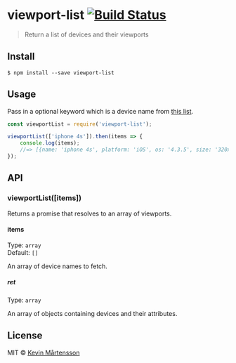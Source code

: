# viewport-list [![Build Status](http://img.shields.io/travis/kevva/viewport-list.svg?style=flat)](https://travis-ci.org/kevva/viewport-list)

> Return a list of devices and their viewports


## Install

```
$ npm install --save viewport-list
```


## Usage

Pass in a optional keyword which is a device name from [this list](http://viewportsizes.com).

```js
const viewportList = require('viewport-list');

viewportList(['iphone 4s']).then(items => {
	console.log(items);
	//=> [{name: 'iphone 4s', platform: 'iOS', os: '4.3.5', size: '320x480', release: '2011-10'}]
});
```


## API

### viewportList([items])

Returns a promise that resolves to an array of viewports.

#### items

Type: `array`  
Default: `[]`

An array of device names to fetch.

##### ret

Type: `array`

An array of objects containing devices and their attributes.


## License

MIT © [Kevin Mårtensson](https://github.com/kevva)
